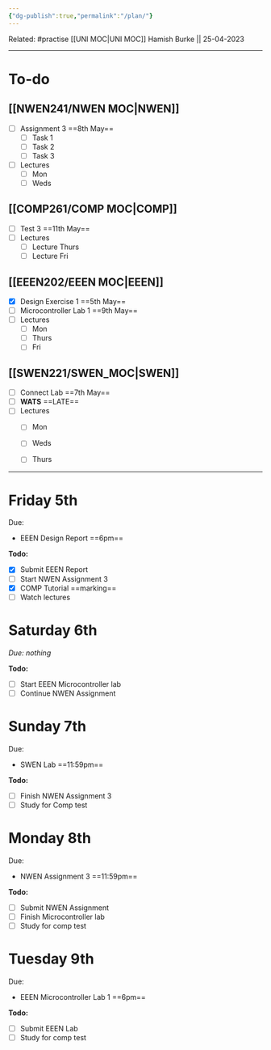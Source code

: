 ```yaml
---
{"dg-publish":true,"permalink":"/plan/"}
---
```


Related: #practise 
[[UNI MOC\|UNI MOC]]
Hamish Burke || 25-04-2023
***

# To-do

## [[NWEN241/NWEN MOC\|NWEN]]

- [ ] Assignment 3 ==8th May==
	- [ ] Task 1
	- [ ] Task 2
	- [ ] Task 3
- [ ] Lectures
	- [ ] Mon
	- [ ] Weds

## [[COMP261/COMP MOC\|COMP]]

- [ ] Test 3 ==11th May==
- [ ] Lectures
	- [ ] Lecture Thurs
	- [ ] Lecture Fri

## [[EEEN202/EEEN MOC\|EEEN]]

- [x] Design Exercise 1 ==5th May==
- [ ] Microcontroller Lab 1 ==9th May==
- [ ] Lectures
	- [ ] Mon
	- [ ] Thurs
	- [ ] Fri

## [[SWEN221/SWEN_MOC\|SWEN]]

- [ ] Connect Lab ==7th May==
- [ ] **WATS** ==LATE==
- [ ] Lectures
	- [ ] Mon
	- [ ] Weds
	- [ ] Thurs



***

# Friday 5th

Due: 
- EEEN Design Report ==6pm==

**Todo:**
- [x] Submit EEEN Report
- [ ] Start NWEN Assignment 3
- [x] COMP Tutorial ==marking==
- [ ] Watch lectures

# Saturday 6th

*Due: nothing*

**Todo:**
- [ ] Start EEEN Microcontroller lab
- [ ] Continue NWEN Assignment

# Sunday 7th

Due:
- SWEN Lab ==11:59pm==

**Todo:**
- [ ] Finish NWEN Assignment 3
- [ ] Study for Comp test

# Monday 8th

Due: 
- NWEN Assignment 3 ==11:59pm==

**Todo:**
- [ ] Submit NWEN Assignment
- [ ] Finish Microcontroller lab
- [ ] Study for comp test

# Tuesday 9th

Due: 
- EEEN Microcontroller Lab 1 ==6pm==

**Todo:**
- [ ] Submit EEEN Lab
- [ ] Study for comp test
